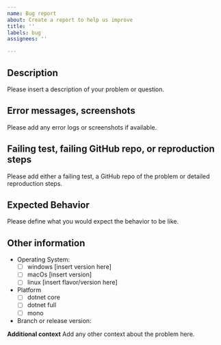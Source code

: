 ```yaml
---
name: Bug report
about: Create a report to help us improve
title: ''
labels: bug
assignees: ''

---
```


## Description

Please insert a description of your problem or question.

## Error messages, screenshots

Please add any error logs or screenshots if available.

## Failing test, failing GitHub repo, or reproduction steps

Please add either a failing test, a GitHub repo of the problem or detailed reproduction steps.

## Expected Behavior

Please define what you would expect the behavior to be like.

## Other information

* Operating System:
  * [ ] windows [insert version here]
  * [ ] macOs [insert version]
  * [ ] linux [insert flavor/version here]
* Platform
  * [ ] dotnet core
  * [ ] dotnet full
  * [ ] mono
* Branch or release version:

**Additional context**
Add any other context about the problem here.
